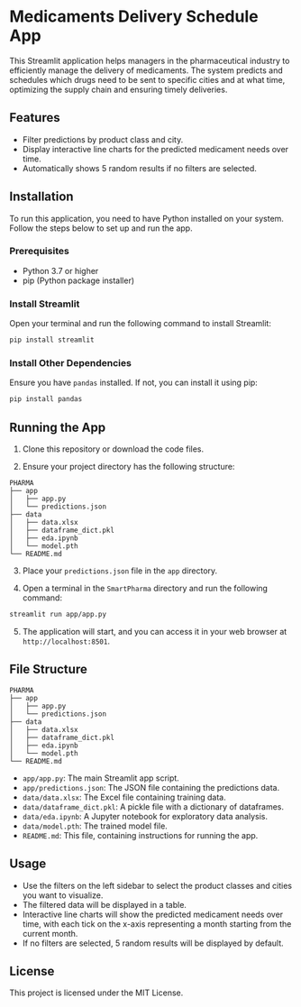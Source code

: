 # Medicaments Delivery Schedule App

This Streamlit application helps managers in the pharmaceutical industry to efficiently manage the delivery of medicaments. The system predicts and schedules which drugs need to be sent to specific cities and at what time, optimizing the supply chain and ensuring timely deliveries.

## Features

- Filter predictions by product class and city.
- Display interactive line charts for the predicted medicament needs over time.
- Automatically shows 5 random results if no filters are selected.

## Installation

To run this application, you need to have Python installed on your system. Follow the steps below to set up and run the app.

### Prerequisites

- Python 3.7 or higher
- pip (Python package installer)

### Install Streamlit

Open your terminal and run the following command to install Streamlit:

```bash
pip install streamlit
```

### Install Other Dependencies

Ensure you have `pandas` installed. If not, you can install it using pip:

```bash
pip install pandas
```

## Running the App

1. Clone this repository or download the code files.

2. Ensure your project directory has the following structure:

```
PHARMA
├── app
│   ├── app.py
│   └── predictions.json
├── data
│   ├── data.xlsx
│   ├── dataframe_dict.pkl
│   ├── eda.ipynb
│   └── model.pth
└── README.md
```

3. Place your `predictions.json` file in the `app` directory.

4. Open a terminal in the `SmartPharma` directory and run the following command:

```bash
streamlit run app/app.py
```

5. The application will start, and you can access it in your web browser at `http://localhost:8501`.

## File Structure

```
PHARMA
├── app
│   ├── app.py
│   └── predictions.json
├── data
│   ├── data.xlsx
│   ├── dataframe_dict.pkl
│   ├── eda.ipynb
│   └── model.pth
└── README.md
```

- `app/app.py`: The main Streamlit app script.
- `app/predictions.json`: The JSON file containing the predictions data.
- `data/data.xlsx`: The Excel file containing training data.
- `data/dataframe_dict.pkl`: A pickle file with a dictionary of dataframes.
- `data/eda.ipynb`: A Jupyter notebook for exploratory data analysis.
- `data/model.pth`: The trained model file.
- `README.md`: This file, containing instructions for running the app.

## Usage

- Use the filters on the left sidebar to select the product classes and cities you want to visualize.
- The filtered data will be displayed in a table.
- Interactive line charts will show the predicted medicament needs over time, with each tick on the x-axis representing a month starting from the current month.
- If no filters are selected, 5 random results will be displayed by default.

## License

This project is licensed under the MIT License.